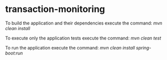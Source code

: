 # transaction-monitoring

To build the application and their dependencies execute the command: *mvn clean install*

To execute only the application tests execute the command: *mvn clean test*

To run the application execute the command: *mvn clean install spring-boot:run*

 
